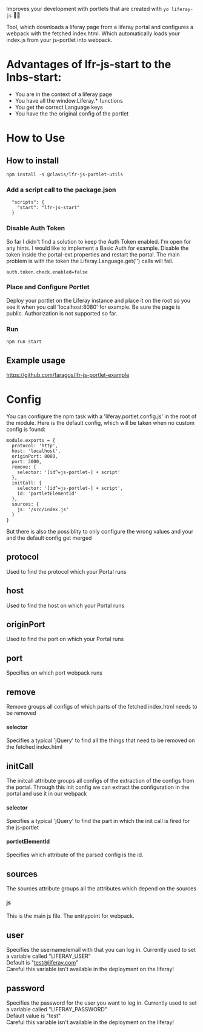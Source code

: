 Improves your development with portlets that are created with `yo liferay-js` 🥳🎉

Tool, which downloads a liferay page from a liferay portal and configures a webpack with the fetched index.html. Which automatically loads your index.js from your js-portlet into webpack.

# Advantages of lfr-js-start to the lnbs-start:
- You are in the context of a liferay page
- You have all the window.Liferay.* functions
- You get the correct Language keys
- You have the the original config of the portlet

# How to Use

## How to install
```
npm install -s @clavis/lfr-js-portlet-utils
```

### Add a script call to the package.json
```
  "scripts": {
    "start": "lfr-js-start"
  }
```

### Disable Auth Token
So far I didn't find a solution to keep the Auth Token enabled. I'm open for any hints. I would like to implement a Basic Auth for example.
Disable the token inside the portal-ext.properties and restart the portal. The main problem is with the token the Liferay.Language.get('') calls will fail.
```
auth.token.check.enabled=false
```

### Place and Configure Portlet
Deploy your portlet on the Liferay instance and place it on the root so you see it when you call 'localhost:8080' for example. Be sure the page is public. Authorization is not supported so far.

### Run
```
npm run start
```

## Example usage

https://github.com/faragos/lfr-js-portlet-example

# Config
You can configure the npm task with a 'liferay.portlet.config.js' in the root of the module. Here is the default config, which will be taken when no custom config is found:

```
module.exports = {
  protocol: 'http',
  host: 'localhost',
  originPort: 8080,
  port: 3000,
  remove: {
    selector: '[id^=js-portlet-] + script'
  },
  initCall: {
    selector: '[id^=js-portlet-] + script',
    id: 'portletElementId'
  },
  sources: {
    js: '/src/index.js'
  }
}

```

But there is also the possiblity to only configure the wrong values and your and the default config get merged

## protocol
Used to find the protocol which your Portal runs

## host
Used to find the host on which your Portal runs

## originPort
Used to find the port on which your Portal runs

## port
Specifies on which port webpack runs

## remove
Remove groups all configs of which parts of the fetched index.html needs to be removed

#### selector
Specifies a typical 'jQuery' to find all the things that need to be removed on the fetched index.html

## initCall
The initcall attribute groups all configs of the extraction of the configs from the portal. Through this init config we can extract the configuration in the portal and use it in our webpack

#### selector
Specifies a typical 'jQuery' to find the part in which the init call is fired for the js-portlet

#### portletElementId
Specifies which attribute of the parsed config is the id.

## sources
The sources attribute groups all the attributes which depend on the sources

#### js
This is the main js file. The entrypoint for webpack.

## user 
Specifies the username/email with that you can log in. Currently used to set a variable called "LIFERAY_USER" \
Default is "test@liferay.com" \
Careful this variable isn't available in the deployment on the liferay!

## password
Specifies the password for the user you want to log in. Currently used to set a variable called "LIFERAY_PASSWORD"\
Default value is "test" \
Careful this variable isn't available in the deployment on the liferay!
